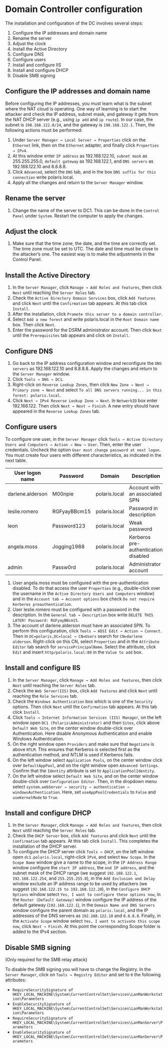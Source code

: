 # Domain Controller configuration

The installation and configuration of the DC involves several steps:

1. Configure the IP addresses and domain name
2. Rename the server
3. Adjust the clock
4. Install the Active Directory
5. Configure DNS
6. Configure users
7. Install and configure IIS
8. Install and configure DHCP
9. Disable SMB signing

##	Configure the IP addresses and domain name
Before configuring the IP addresses, you must learn what is the subnet where the NAT cloud is operating. One way of learning is to start the attacker and check the IP address, subnet mask, and gateway it gets from the NAT DHCP server (e.g., using ```ip add``` and ```ip route```). In our case, the subnet is ```198.168.122.0/24```, and the gateway is ```198.168.122.1```. Then, the following actions must be performed:

1. Under ```Server Manager → Local Server → Properties``` click on the ```Ethernet``` link, then on the ```Ethernet``` adapter, and finally click ```Properties → IPv4```.
2. At this window enter ```IP address``` as 192.168.122.10, ```subnet mask``` as 255.255.255.0, ```default gateway``` as 192.168.122.1, and ```DNS servers``` as 192.168.122.10 and 8.8.8.8.
3. Click ```Advanced```, select the ```DNS``` tab, and in the box ```DNS suffix for this connection``` write polaris.local.
4. Apply all the changes and return to the ```Server Manager``` window.

##	Rename the server

1.	Change the name of the server to DC1. This can be done in the ```Control Panel``` under ```System```. Restart the computer to apply the changes.

##	Adjust the clock

1.	Make sure that the time zone, the date, and the time are correctly set. The time zone must be set to UTC. The date and time must be close to the attacker’s one. The easiest way is to make the adjustments in the Control Panel.

##	Install the Active Directory

1.	In the ```Server Manager```, click ```Manage → Add Roles and features```, then click ```Next``` until reaching the ```Server Roles``` tab.
2.	Check the ```Active Directory Domain Services``` box, click ```Add features``` and click ```Next``` until the ```Confirmation``` tab appears. At this tab click ```Install```.
3.	After the installation, click ```Promote this server to a domain controller```.
4.	Select ```Add a new forest``` and write polaris.local in the ```Root Domain name``` box. Then click ```Next```.
5.	Enter the password for the DSRM administrator account. Then click ```Next``` until the ```Prerequisites``` tab appears and click on ```Install```.

##	Configure DNS

1.	Go back to the IP address configuration window and reconfigure the ```DNS servers``` as 192.168.122.10 and 8.8.8.8. Apply the changes and return to the ```Server Manager``` window.
2.	Click ```Tools → DNS → DC1```.
3.	Right-click on ```Reverse Lookup Zones```, then click ```New Zone → Next → Primary zone → Next``` and select ```To all DNS servers running... in this forest: polaris.local```.
4.	Click ```Next → IPv4 Reverse Lookup Zone → Next```. In ```NetworkID``` box enter 192.168.122. Then click ```Next → Next → Finish```. A new entry should have appeared in the ```Reverse Lookup Zones``` tab.

##	Configure users
To configure one user, in the ```Server Manager``` click ```Tools → Active Directory Users and Computers → Action → New → User```. Then, enter the user credentials. Uncheck the option ```User must change password at next logon```. You must create four users with different characteristics, as indicated in the next table.

| User logon name       | Password          | Domain            | Description                           |
| ----------------------| ------------------|-------------------|---------------------------------------|
| darlene.alderson      | M00npie           | polaris.local     | Account with an associated SPN        |
| leslie.romero         | RGFyayBBcm15      | polaris.local     | Password in description               |
| leon                  | Password123       | polaris.local     | Weak password                         |
| angela.moss           | Jogging1988       | polaris.local     | Kerberos pre-authentication disabled  |
| admin                 | Passw0rd          | polaris.local     | Administrator account                 |


1. User angela.moss must be configured with the pre-authentication disabled. To do that access the user ```Properties``` (e.g., double-click over the username in the ```Active Directory Users and Computers``` window) and in the ```Account tab → Account options``` box check ```Do not require Kerberos preauthentication```.
2. User leslie.romero must be configured with a password in the description. In the ```General tab → Description``` box write ```DELETE THIS LATER! Password: RGFyayBBcm15```.
3. The account of darlene.alderson must have an associated SPN. To perform this configuration, click ```Tools → ADSI Edit → Action → Connect```. Then in ```DC=polaris,DC=local → CN=Users``` search for ```CN=darlene alderson```. Right-click on this CN, select ```Properties``` and in the ```Attribute Editor``` tab search for ```servicePrincipalName```. Select the attribute, click ```Edit``` and insert ```http/polaris.local:80``` in the ```Value to add``` box.

##	Install and configure IIS

1. In the ```Server Manager```, click ```Manage → Add Roles and features```, then click ```Next``` until reaching the ```Server Roles``` tab.
2.	Check the ```Web Server(IIS)``` box, click ```Add features``` and click ```Next``` until reaching the ```Role Services``` tab.
3.	Check the ```Windows Authentication``` box which is one of the ```Security``` options. Then click ```Next``` until the ```Confirmation``` tab appears. At this tab click ```Install```.
4.	Click ```Tools → Internet Information Services (IIS) Manager```, on the left window open ```DC1 (Polaris\Administrator)``` and then ```Sites```, click above ```Default Web Site```, on the center window double-click over Authentication. Here disable Anonymous Authentication and enable Windows Authentication.
5.	On the right window open ```Providers``` and make sure that ```Negotiate``` is above ```NTLM```. This ensures that Kerberos is selected first as the authentication method, and NTLM is used if Kerberos fails.
6.	On the left window select ```Application Pools```, on the center window click over ```DefaultAppPool```, and on the right window open ```Advanced Settings```. Confirm that the ```Identity``` attribute is set to ```ApplicationPoolIdentity```.
7.	On the left window select ```Default Web Site```, and on the center window double-click over ```Configuration Editor```. Then, in the dropdown menu select ```system.webServer → security → authentication → windowsAuthentication```. Here, set ```useAppPoolCredentials``` to ```False``` and ```useKernelMode``` to ```True```.

##	Install and configure DHCP

1.	In the ```Server Manager```, click ```Manage → Add Roles and features```, then click ```Next``` until reaching the ```Server Roles``` tab.
2.	Check the ```DHCP Server``` box, click ```Add features``` and click ```Next``` until the ```Confirmation``` tab appears. At this tab click ```Install```. This completes the installation of the DHCP server.
3.	To configure the DHCP server click ```Tools → DHCP```, on the left window open ```dc1.polaris.local```, right-click ```IPv4```, and select ```New Scope```. In the ```Scope Name``` window give a name to the scope, in the ```IP Address Range``` window configure the ```start IP address```, the ```end IP address```, and the subnet mask of the DHCP range (we suggest ```192.168.122.1```, ```192.168.122.254```, and ```255.255.255.0```), in the ```Add Exclusion and Delay``` window exclude an IP address range to be used by attackers (we suggest ```192.168.122.15 to 192.168.122.20```), in the ```Configure DHCP Options``` window select ```Yes, I want to configure these options now```, in the ```Router (Default Gateway)``` window configure the IP address of the default gateway (```192.168.122.1```), in the ```Domain Name and DNS Servers``` window configure the parent domain as ```polaris.local```, and the IP addresses of the DNS servers as ```192.168.122.10``` and ```8.8.8.8```. Finally, in the ```Activate Scope``` window select ```Yes, I want to activate this scope now```, click ```Next → Finish```. At this point the corresponding Scope folder is added to the IPv4 section.

##	Disable SMB signing

(Only required for the SMB relay attack)

To disable the SMB signing you will have to change the Registry. In the ```Server Manager```, click on ```Tools → Registry Editor``` and set to ```0``` the following attributes:

*	```RequireSecuritySignature of HKEY_LOCAL_MACHINE\System\CurrentControlSet\Services\LanManWorkstation\Parameters```
*	```EnableSecuritySignature of HKEY_LOCAL_MACHINE\System\CurrentControlSet\Services\LanManWorkstation\Parameters```
*	```RequireSecuritySignature of HKEY_LOCAL_MACHINE\System\CurrentControlSet\Services\LanManServer\Parameters```
*	```EnableSecuritySignature of HKEY_LOCAL_MACHINE\System\CurrentControlSet\Services\LanManServer\Parameters```


